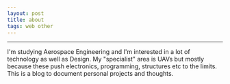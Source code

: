 ```yaml
---
layout: post
title: about
tags: web other
---
```


* * *

I'm studying Aerospace Engineering and I'm interested in a lot of technology as well as Design. My "specialist" area is UAVs but mostly because these push electronics, programming, structures etc to the limits. This is a blog to document personal projects and thoughts.